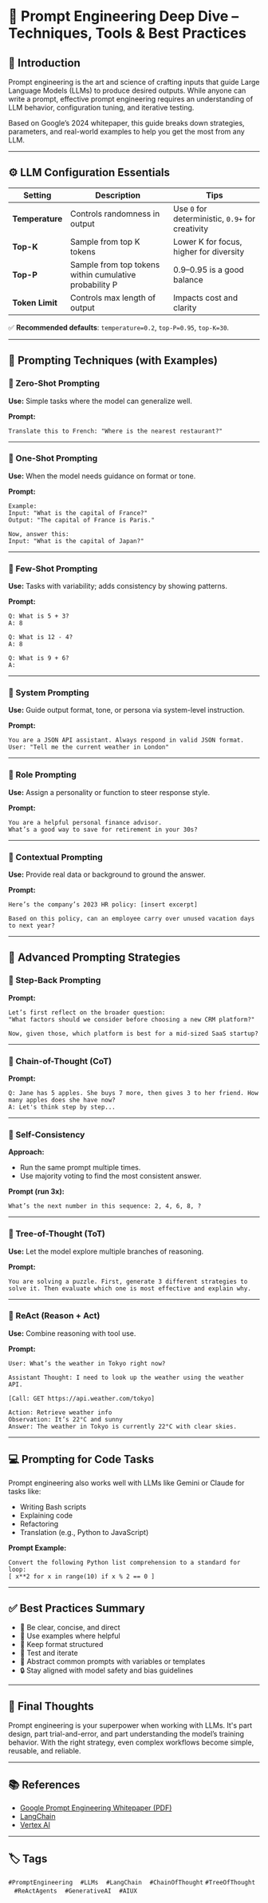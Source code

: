 # 🧠 Prompt Engineering Deep Dive – Techniques, Tools & Best Practices

## 📘 Introduction

Prompt engineering is the art and science of crafting inputs that guide Large Language Models (LLMs) to produce desired outputs. While anyone can write a prompt, effective prompt engineering requires an understanding of LLM behavior, configuration tuning, and iterative testing.

Based on Google’s 2024 whitepaper, this guide breaks down strategies, parameters, and real-world examples to help you get the most from any LLM.

---

## ⚙️ LLM Configuration Essentials

| Setting         | Description                                            | Tips                                             |
| --------------- | ------------------------------------------------------ | ------------------------------------------------ |
| **Temperature** | Controls randomness in output                          | Use `0` for deterministic, `0.9+` for creativity |
| **Top-K**       | Sample from top K tokens                               | Lower K for focus, higher for diversity          |
| **Top-P**       | Sample from top tokens within cumulative probability P | 0.9–0.95 is a good balance                       |
| **Token Limit** | Controls max length of output                          | Impacts cost and clarity                         |

✅ **Recommended defaults**: `temperature=0.2`, `top-P=0.95`, `top-K=30`.

---

## 🧪 Prompting Techniques (with Examples)

### 🔹 Zero-Shot Prompting

**Use:** Simple tasks where the model can generalize well.

**Prompt:**

```
Translate this to French: "Where is the nearest restaurant?"
```

---

### 🔹 One-Shot Prompting

**Use:** When the model needs guidance on format or tone.

**Prompt:**

```
Example:
Input: "What is the capital of France?"
Output: "The capital of France is Paris."

Now, answer this:
Input: "What is the capital of Japan?"
```

---

### 🔹 Few-Shot Prompting

**Use:** Tasks with variability; adds consistency by showing patterns.

**Prompt:**

```
Q: What is 5 + 3?
A: 8

Q: What is 12 - 4?
A: 8

Q: What is 9 + 6?
A:
```

---

### 🔹 System Prompting

**Use:** Guide output format, tone, or persona via system-level instruction.

**Prompt:**

```
You are a JSON API assistant. Always respond in valid JSON format.
User: "Tell me the current weather in London"
```

---

### 🔹 Role Prompting

**Use:** Assign a personality or function to steer response style.

**Prompt:**

```
You are a helpful personal finance advisor.
What’s a good way to save for retirement in your 30s?
```

---

### 🔹 Contextual Prompting

**Use:** Provide real data or background to ground the answer.

**Prompt:**

```
Here’s the company’s 2023 HR policy: [insert excerpt]

Based on this policy, can an employee carry over unused vacation days to next year?
```

---

## 🔁 Advanced Prompting Strategies

### 🔸 Step-Back Prompting

**Prompt:**

```
Let’s first reflect on the broader question:
"What factors should we consider before choosing a new CRM platform?"

Now, given those, which platform is best for a mid-sized SaaS startup?
```

---

### 🔸 Chain-of-Thought (CoT)

**Prompt:**

```
Q: Jane has 5 apples. She buys 7 more, then gives 3 to her friend. How many apples does she have now?
A: Let's think step by step...
```

---

### 🔸 Self-Consistency

**Approach:**

* Run the same prompt multiple times.
* Use majority voting to find the most consistent answer.

**Prompt (run 3x):**

```
What’s the next number in this sequence: 2, 4, 6, 8, ?
```

---

### 🔸 Tree-of-Thought (ToT)

**Use:** Let the model explore multiple branches of reasoning.

**Prompt:**

```
You are solving a puzzle. First, generate 3 different strategies to solve it. Then evaluate which one is most effective and explain why.
```

---

### 🔸 ReAct (Reason + Act)

**Use:** Combine reasoning with tool use.

**Prompt:**

```
User: What’s the weather in Tokyo right now?

Assistant Thought: I need to look up the weather using the weather API.

[Call: GET https://api.weather.com/tokyo]

Action: Retrieve weather info  
Observation: It’s 22°C and sunny  
Answer: The weather in Tokyo is currently 22°C with clear skies.
```

---

## 💻 Prompting for Code Tasks

Prompt engineering also works well with LLMs like Gemini or Claude for tasks like:

* Writing Bash scripts
* Explaining code
* Refactoring
* Translation (e.g., Python to JavaScript)

**Prompt Example:**

```
Convert the following Python list comprehension to a standard for loop:
[ x**2 for x in range(10) if x % 2 == 0 ]
```

---

## ✅ Best Practices Summary

* 🎯 Be clear, concise, and direct
* 🧱 Use examples where helpful
* 💬 Keep format structured
* 🧪 Test and iterate
* 🧰 Abstract common prompts with variables or templates
* 🔒 Stay aligned with model safety and bias guidelines

---

## 📌 Final Thoughts

Prompt engineering is your superpower when working with LLMs. It's part design, part trial-and-error, and part understanding the model’s training behavior. With the right strategy, even complex workflows become simple, reusable, and reliable.

---

## 📚 References

* [Google Prompt Engineering Whitepaper (PDF)](https://www.gptaiflow.tech/assets/files/2025-01-18-pdf-1-TechAI-Goolge-whitepaper_Prompt%20Engineering_v4-af36dcc7a49bb7269a58b1c9b89a8ae1.pdf)
* [LangChain](https://www.langchain.com/)
* [Vertex AI](https://cloud.google.com/vertex-ai)

---

## 🏷 Tags

`#PromptEngineering`    `#LLMs`    `#LangChain`    `#ChainOfThought`
`#TreeOfThought`    `#ReActAgents`    `#GenerativeAI`    `#AIUX`

